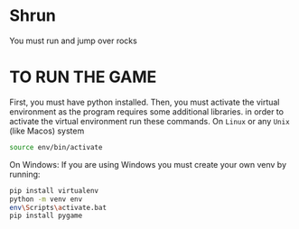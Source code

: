 # Shrun
You must run and jump over rocks

# TO RUN THE GAME
First, you must have python installed.
Then, you must activate the virtual environment as the program requires some
additional libraries. in order to activate the virtual environment
run these commands.
On `Linux` or any `Unix` (like Macos) system
```sh
source env/bin/activate
```

On Windows:
If you are using Windows you must create your own venv by running:
```sh
pip install virtualenv
python -m venv env
env\Scripts\activate.bat
pip install pygame
```
